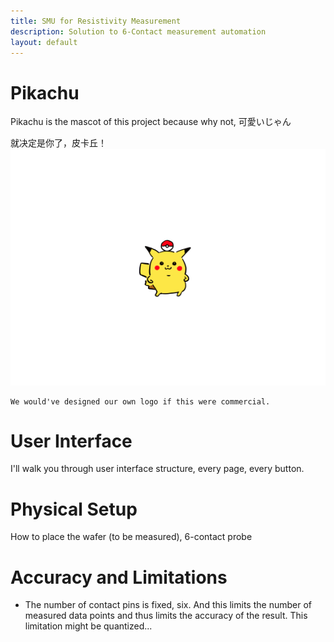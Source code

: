 ```yaml
---
title: SMU for Resistivity Measurement
description: Solution to 6-Contact measurement automation
layout: default
---
```

# Pikachu
Pikachu is the mascot of this project because why not, 可愛いじゃん

就决定是你了，皮卡丘！
![pikachu](assets/pikachu_replica_small.png)
```
We would've designed our own logo if this were commercial.
```
# User Interface
I'll walk you through user interface structure, every page, every button.
# Physical Setup
How to place the wafer (to be measured), 6-contact probe
# Accuracy and Limitations
* The number of contact pins is fixed, six.
  And this limits the number of measured data points and thus limits the accuracy of the result.
  This limitation might be quantized...
